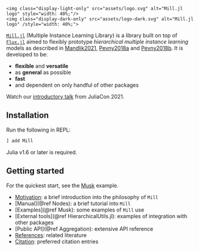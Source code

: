```@raw html
<img class="display-light-only" src="assets/logo.svg" alt="Mill.jl logo" style="width: 40%;"/>
<img class="display-dark-only" src="assets/logo-dark.svg" alt="Mill.jl logo" /style="width: 40%;">
```

[`Mill.jl`](https://github.com/CTUAvastLab/Mill.jl) (Multiple Instance Learning Library) is a library built on top of [`Flux.jl`](https://fluxml.ai) aimed to flexibly prototype *hierarchical multiple instance learning* models as described in [Mandlik2021](@cite), [Pevny2018a](@cite) and  [Pevny2018b](@cite). It is developed to be:

* **flexible** and **versatile**
* as **general** as possible
* **fast** 
* and dependent on only handful of other packages

Watch our [introductory talk](https://www.youtube.com/watch?v=Bf0CvltIDbE) from JuliaCon 2021.

## Installation

Run the following in REPL:

```julia
] add Mill
```

Julia v1.6 or later is required.

## Getting started

For the quickest start, see the [Musk](@ref) example.

* [Motivation](@ref): a brief introduction into the philosophy of `Mill`
* [Manual](@ref Nodes): a brief tutorial into `Mill`
* [Examples](@ref Musk): some examples of `Mill` use
* [External tools](@ref HierarchicalUtils.jl): examples of integration with other packages
* [Public API](@ref Aggregation): extensive API reference
* [References](@ref): related literature
* [Citation](@ref): preferred citation entries
